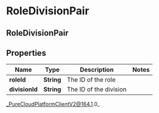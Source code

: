 # RoleDivisionPair

## RoleDivisionPair

## Properties

|Name | Type | Description | Notes|
|------------ | ------------- | ------------- | -------------|
| **roleId** | **String** | The ID of the role | |
| **divisionId** | **String** | The ID of the division | |



_PureCloudPlatformClientV2@164.1.0_
